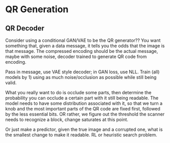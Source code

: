 # QR Generation

## QR Decoder

Consider using a conditional GAN/VAE to be the QR generator?? You want something that, given a data message, 
it tells you the odds that the image is that message. The compressed encoding should be the actual message, maybe with some noise,
decoder trained to generate QR code from encoding. 

Pass in message, use VAE style decoder; in GAN loss, use NLL. Train (all) models
by 1) using as much noise/occlusion as possible while still being valid. 

What you really want to do is occlude some parts, then determine the
probability you can occlude a certain part with it still being readable. 
The model needs to have some distribution associated with it, so 
that we turn a knob and the most important parts of the QR code are fixed 
first, followed by the less essential bits. OR rather, we figure out
the threshold the scanner needs to recognize a block, change saturates at this point.

Or just make a predictor, given the true image and a corrupted one,
what is the smallest change to make it readable. RL or heuristic 
search problem.
